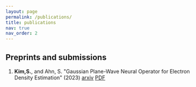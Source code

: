 ```yaml
---
layout: page
permalink: /publications/
title: publications
nav: true
nav_order: 2
---
```


<!-- _pages/publications.md -->

<!-- <div class="publications">

{% bibliography %}

</div> -->

## Preprints and submissions
1. **Kim,S.**, and Ahn, S. "Gaussian Plane-Wave Neural Operator for Electron Density Estimation" (2023) [arxiv](https://arxiv.org/abs/2402.04278) [PDF](https://arxiv.org/pdf/2402.04278.pdf)